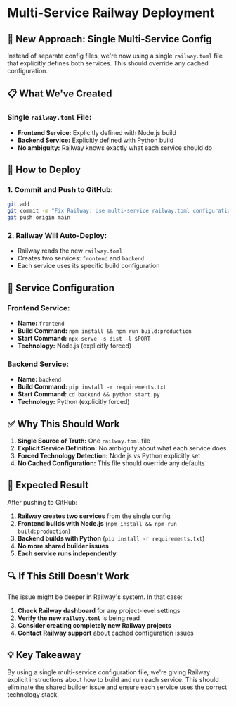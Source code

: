 # Multi-Service Railway Deployment

## 🎯 **New Approach: Single Multi-Service Config**

Instead of separate config files, we're now using a single `railway.toml` file that explicitly defines both services. This should override any cached configuration.

## 📋 **What We've Created**

### **Single `railway.toml` File:**
- **Frontend Service:** Explicitly defined with Node.js build
- **Backend Service:** Explicitly defined with Python build
- **No ambiguity:** Railway knows exactly what each service should do

## 🚀 **How to Deploy**

### **1. Commit and Push to GitHub:**
```bash
git add .
git commit -m "Fix Railway: Use multi-service railway.toml configuration"
git push origin main
```

### **2. Railway Will Auto-Deploy:**
- Railway reads the new `railway.toml`
- Creates two services: `frontend` and `backend`
- Each service uses its specific build configuration

## 🔧 **Service Configuration**

### **Frontend Service:**
- **Name:** `frontend`
- **Build Command:** `npm install && npm run build:production`
- **Start Command:** `npx serve -s dist -l $PORT`
- **Technology:** Node.js (explicitly forced)

### **Backend Service:**
- **Name:** `backend`
- **Build Command:** `pip install -r requirements.txt`
- **Start Command:** `cd backend && python start.py`
- **Technology:** Python (explicitly forced)

## ✅ **Why This Should Work**

1. **Single Source of Truth:** One `railway.toml` file
2. **Explicit Service Definition:** No ambiguity about what each service does
3. **Forced Technology Detection:** Node.js vs Python explicitly set
4. **No Cached Configuration:** This file should override any defaults

## 🎯 **Expected Result**

After pushing to GitHub:
1. **Railway creates two services** from the single config
2. **Frontend builds with Node.js** (`npm install && npm run build:production`)
3. **Backend builds with Python** (`pip install -r requirements.txt`)
4. **No more shared builder issues**
5. **Each service runs independently**

## 🔍 **If This Still Doesn't Work**

The issue might be deeper in Railway's system. In that case:
1. **Check Railway dashboard** for any project-level settings
2. **Verify the new `railway.toml`** is being read
3. **Consider creating completely new Railway projects**
4. **Contact Railway support** about cached configuration issues

## 💡 **Key Takeaway**

By using a single multi-service configuration file, we're giving Railway explicit instructions about how to build and run each service. This should eliminate the shared builder issue and ensure each service uses the correct technology stack.

